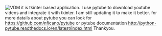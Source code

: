 ![VDM](tkinter_projects/idm_image.png?raw=true "VDM")
it is tkinter based application.
I use pytube to download youtube videos and integrate it with tkinter.
I am still updating it to make it better.
for more datails about pytube you can look for https://github.com/nficano/pytube
or pytube documentation http://python-pytube.readthedocs.io/en/latest/index.html
Thankyou.
